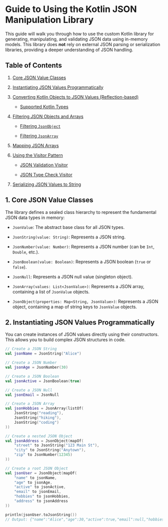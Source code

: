 # Guide to Using the Kotlin JSON Manipulation Library

This guide will walk you through how to use the custom Kotlin library for generating, manipulating, and validating JSON data using in-memory models. This library does **not** rely on external JSON parsing or serialization libraries, providing a deeper understanding of JSON handling.

## Table of Contents

1.  [Core JSON Value Classes](#1-core-json-value-classes)

2.  [Instantiating JSON Values Programmatically](#2-instantiating-json-values-programmatically)

3.  [Converting Kotlin Objects to JSON Values (Reflection-based)](#3-converting-kotlin-objects-to-json-values-reflection-based)

    * [Supported Kotlin Types](#supported-kotlin-types)

4.  [Filtering JSON Objects and Arrays](#4-filtering-json-objects-and-arrays)

    * [Filtering `JsonObject`](#filtering-jsonobject)

    * [Filtering `JsonArray`](#filtering-jsonarray)

5.  [Mapping JSON Arrays](#5-mapping-json-arrays)

6.  [Using the Visitor Pattern](#6-using-the-visitor-pattern)

    * [JSON Validation Visitor](#json-validation-visitor)

    * [JSON Type Check Visitor](#json-type-check-visitor)

7.  [Serializing JSON Values to String](#7-serializing-json-values-to-string)

## 1. Core JSON Value Classes

The library defines a sealed class hierarchy to represent the fundamental JSON data types in memory:

* `JsonValue`: The abstract base class for all JSON types.

* `JsonString(value: String)`: Represents a JSON string.

* `JsonNumber(value: Number)`: Represents a JSON number (can be `Int`, `Double`, etc.).

* `JsonBoolean(value: Boolean)`: Represents a JSON boolean (`true` or `false`).

* `JsonNull`: Represents a JSON null value (singleton object).

* `JsonArray(values: List<JsonValue>)`: Represents a JSON array, containing a list of `JsonValue` objects.

* `JsonObject(properties: Map<String, JsonValue>)`: Represents a JSON object, containing a map of string keys to `JsonValue` objects.

## 2. Instantiating JSON Values Programmatically

You can create instances of JSON values directly using their constructors. This allows you to build complex JSON structures in code.

```kotlin
// Create a JSON String
val jsonName = JsonString("Alice")

// Create a JSON Number
val jsonAge = JsonNumber(30)

// Create a JSON Boolean
val jsonActive = JsonBoolean(true)

// Create a JSON Null
val jsonEmail = JsonNull

// Create a JSON Array
val jsonHobbies = JsonArray(listOf(
    JsonString("reading"),
    JsonString("hiking"),
    JsonString("coding")
))

// Create a nested JSON Object
val jsonAddress = JsonObject(mapOf(
    "street" to JsonString("123 Main St"),
    "city" to JsonString("Anytown"),
    "zip" to JsonNumber(12345)
))

// Create a root JSON Object
val jsonUser = JsonObject(mapOf(
    "name" to jsonName,
    "age" to jsonAge,
    "active" to jsonActive,
    "email" to jsonEmail,
    "hobbies" to jsonHobbies,
    "address" to jsonAddress
))

println(jsonUser.toJsonString())
// Output: {"name":"Alice","age":30,"active":true,"email":null,"hobbies":["reading","hiking","coding"],"address":{"street":"123 Main St","city":"Anytown","zip":12345}}